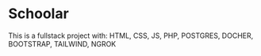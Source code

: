 # Schoolar
This is a fullstack project with: HTML, CSS, JS, PHP, POSTGRES, DOCHER, BOOTSTRAP, TAILWIND, NGROK
